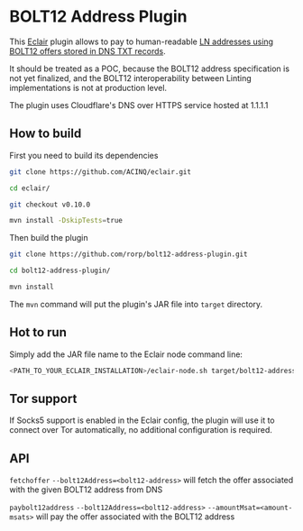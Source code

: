 # BOLT12 Address Plugin

This [Eclair](https://github.com/ACINQ/eclair) plugin allows to pay to human-readable [LN addresses using BOLT12 offers stored in DNS TXT records](https://github.com/bitcoin/bips/blob/master/bip-0353.mediawiki).

It should be treated as a POC, because the BOLT12 address specification is not yet finalized, and the BOLT12 interoperability 
between Linting implementations is not at production level.

The plugin uses Cloudflare's DNS over HTTPS service hosted at 1.1.1.1 

## How to build

First you need to build its dependencies

```bash
git clone https://github.com/ACINQ/eclair.git

cd eclair/

git checkout v0.10.0

mvn install -DskipTests=true
```

Then build the plugin
```bash
git clone https://github.com/rorp/bolt12-address-plugin.git

cd bolt12-address-plugin/

mvn install
```

The `mvn` command will put the plugin's JAR file into `target` directory. 

## Hot to run

Simply add the JAR file name to the Eclair node command line:

```bash
<PATH_TO_YOUR_ECLAIR_INSTALLATION>/eclair-node.sh target/bolt12-address-0.10.0.jar
```

## Tor support

If Socks5 support is enabled in the Eclair config, the plugin will use it to connect over Tor automatically, no additional configuration is required.

## API

`fetchoffer` `--bolt12Address=<bolt12-address>` will fetch the offer associated with the given BOLT12 address from DNS

`paybolt12address` `--bolt12Address=<bolt12-address>` `--amountMsat=<amount-msats>` will pay the offer associated with the BOLT12 address
